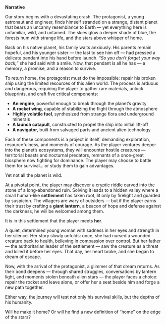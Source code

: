 **Narrative**

Our story begins with a devastating crash. The protagonist, a young astronaut and engineer, finds himself stranded on a strange, distant planet that bears an uncanny resemblance to Earth — yet everything here is unfamiliar, wild, and untamed. The skies glow a deeper shade of blue, the forests hum with strange life, and the stars above whisper of home.

Back on his native planet, his family waits anxiously. His parents remain hopeful, and his younger sister — the last to see him off — had pressed a delicate pendant into his hand before launch. *“So you don’t forget your way back,”* she had said with a smile. Now, that pendant is all he has — a memory, a promise, and a reason to survive.

To return home, the protagonist must do the impossible: repair his broken ship using the limited resources of this alien world. The process is arduous and dangerous, requiring the player to gather rare materials, unlock blueprints, and craft five critical components:

* **An engine**, powerful enough to break through the planet’s gravity
* **A rocket wing**, capable of stabilizing the flight through the atmosphere
* **Highly volatile fuel**, synthesized from strange flora and underground minerals
* **A launch catapult**, constructed to propel the ship into initial lift-off
* **A navigator**, built from salvaged parts and ancient alien technology

Each of these components is a project in itself, demanding exploration, resourcefulness, and moments of courage. As the player ventures deeper into the planet’s ecosystems, they will encounter hostile creatures — territorial beasts and nocturnal predators, remnants of a once-great biosphere now fighting for dominance. The player may choose to battle them for survival… or study them to gain advantages.

Yet not all the planet is wild.

At a pivotal point, the player may discover a cryptic riddle carved into the stone of a long-abandoned ruin. Solving it leads to a hidden valley where a small human-like **settlement** has taken root, lit only by firelight and guarded by suspicion. The villagers are wary of outsiders — but if the player earns their trust by crafting a **giant lantern**, a beacon of hope and defense against the darkness, he will be welcomed among them.

It is in this settlement that the player meets **her**.

A quiet, determined young woman with sadness in her eyes and strength in her silence. Her story slowly unfolds: once, she had nursed a wounded creature back to health, believing in compassion over control. But her father — the authoritarian leader of the settlement — saw the creature as a threat and killed it before her eyes. That day, her heart broke, and she began to dream of escape.

Now, with the arrival of the protagonist, a glimmer of that dream returns. As their bond deepens — through shared struggles, conversations by lantern light, and moments stolen beneath alien stars — the player faces a choice: repair the rocket and leave alone, or offer her a seat beside him and forge a new path together.

Either way, the journey will test not only his survival skills, but the depths of his humanity.

Will he make it home? Or will he find a new definition of “home” on the edge of the stars?
